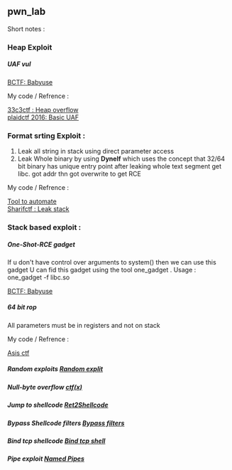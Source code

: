 ## pwn_lab

Short notes : 

### Heap Exploit

##### UAF vul 

<a href="https://github.com/sivaramaaa/CTF_repo/blob/master/babyuaf.py">BCTF: Babyuse</a><br>


My code / Refrence :


<a href="https://github.com/sivaramaaa/CTF_repo/blob/master/33c3ctf/exploit.py">33c3ctf : Heap overflow</a><br>
<a href="https://github.com/sivaramaaa/CTF_repo/blob/master/33c3ctf/exploit.py">plaidctf 2016: Basic UAF </a> <br>

### Format srting Exploit :
1) Leak all string in stack using direct parameter access 
2) Leak Whole binary by using <b>Dynelf</b> which uses the concept that 32/64 bit binary has unique entry point 
   after leaking whole text segment get libc. got addr thn got overwrite to get RCE

My code / Refrence :


<a href="https://github.com/sivaramaaa/My_tools/blob/master/Format_String">Tool to automate</a> <br>
<a href="https://github.com/sivaramaaa/CTF_repo/blob/master/Sharifctf/Brute.py">Sharifctf : Leak stack</a><br>


### Stack based exploit :

##### One-Shot-RCE gadget

If u don't have control over arguments to system() then we can use this gadget 
U can fid this gadget using the tool one_gadget . 
Usage : one_gadget -f libc.so 

<a href="https://github.com/sivaramaaa/CTF_repo/blob/master/babyuaf.py">BCTF: Babyuse</a> <br>

##### 64 bit rop

All parameters must be in registers and not on stack 

My code / Refrence :

<a href="https://github.com/sivaramaaa/CTF_repo/tree/master/asisctf-2017">Asis ctf </a>

##### Random exploits       <a href="https://github.com/sivaramaaa/CTF_repo/blob/master/random_exploits.md">Random explit </a>

##### Null-byte overflow    <a href="https://hackerbuck.github.io/blog/ctfx.html">ctf(x)</a>

##### Jump to shellcode      <a href="https://hackerbuck.github.io/blog/csaaw2k12_exp500.html"> Ret2Shellcode </a>

##### Bypass Shellcode filters    <a href="https://hackerbuck.github.io/blog/csaw2k12_exp400.html">Bypass filters</a>

##### Bind tcp shellcode      <a href="https://hackerbuck.github.io/blog/csaw2k13_exp200.html">Bind tcp shell</a>

##### Pipe exploit        <a href="https://hackerbuck.github.io/blog/secure_file_reader.html">Named Pipes</a>

